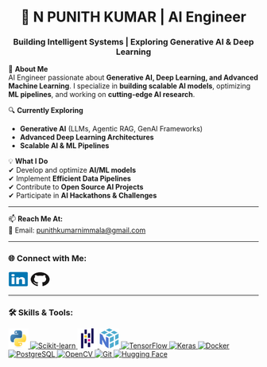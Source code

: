 <h1 align="center">🚀 N PUNITH KUMAR | AI Engineer</h1>
<h3 align="center">Building Intelligent Systems | Exploring Generative AI & Deep Learning</h3>

🌟 **About Me**  
AI Engineer passionate about **Generative AI, Deep Learning, and Advanced Machine Learning**. I specialize in **building scalable AI models**, optimizing **ML pipelines**, and working on **cutting-edge AI research**.  

🔍 **Currently Exploring**  
- **Generative AI** (LLMs, Agentic RAG, GenAI Frameworks)   
- **Advanced Deep Learning Architectures**  
- **Scalable AI & ML Pipelines**  

💡 **What I Do**  
✔ Develop and optimize **AI/ML models**  
✔ Implement **Efficient Data Pipelines**   
✔ Contribute to **Open Source AI Projects**  
✔ Participate in **AI Hackathons & Challenges**  

---

📫 **Reach Me At:**  
📧 Email: [punithkumarnimmala@gmail.com](mailto:punithkumarnimmala@gmail.com)  

---
<h3 align="left">🌐 Connect with Me:</h3>
<p align="left">
  <a href="https://linkedin.com/in/punithkumarnimmala" target="blank"><img src="https://raw.githubusercontent.com/devicons/devicon/master/icons/linkedin/linkedin-original.svg" alt="LinkedIn" height="30" width="40" /></a>
  <a href="https://github.com/punithkumar-10" target="blank"><img src="https://raw.githubusercontent.com/devicons/devicon/master/icons/github/github-original.svg" alt="GitHub" height="30" width="40" /></a>
</p>

---

<h3 align="left">🛠 Skills & Tools:</h3>
<p align="left">
  <a href="https://www.python.org" target="_blank"> <img src="https://raw.githubusercontent.com/devicons/devicon/master/icons/python/python-original.svg" alt="Python" width="40" height="40"/> </a>
  <a href="https://scikit-learn.org/" target="_blank"> <img src="https://upload.wikimedia.org/wikipedia/commons/0/05/Scikit_learn_logo_small.svg" alt="Scikit-learn" width="40" height="40"/> </a>
  <a href="https://pandas.pydata.org/" target="_blank"> <img src="https://raw.githubusercontent.com/devicons/devicon/2ae2a900d2f041da66e950e4d48052658d850630/icons/pandas/pandas-original.svg" alt="Pandas" width="40" height="40"/> </a>
  <a href="https://numpy.org/" target="_blank"> <img src="https://raw.githubusercontent.com/devicons/devicon/master/icons/numpy/numpy-original.svg" alt="NumPy" width="40" height="40"/> </a>
  <a href="https://www.tensorflow.org/" target="_blank"> <img src="https://www.vectorlogo.zone/logos/tensorflow/tensorflow-icon.svg" alt="TensorFlow" width="40" height="40"/> </a>
  <a href="https://keras.io/" target="_blank"> <img src="https://upload.wikimedia.org/wikipedia/commons/a/ae/Keras_logo.svg" alt="Keras" width="40" height="40"/> </a>
  <a href="https://www.docker.com/" target="_blank"> <img src="https://www.vectorlogo.zone/logos/docker/docker-icon.svg" alt="Docker" width="40" height="40"/> </a>
  <a href="https://www.postgresql.org/" target="_blank"> <img src="https://www.vectorlogo.zone/logos/postgresql/postgresql-icon.svg" alt="PostgreSQL" width="40" height="40"/> </a>
  <a href="https://opencv.org/" target="_blank"> <img src="https://www.vectorlogo.zone/logos/opencv/opencv-icon.svg" alt="OpenCV" width="40" height="40"/> </a>
  <a href="https://git-scm.com/" target="_blank"> <img src="https://www.vectorlogo.zone/logos/git-scm/git-scm-icon.svg" alt="Git" width="40" height="40"/> </a>
  <a href="https://huggingface.co/" target="_blank"> <img src="https://huggingface.co/front/assets/huggingface_logo-noborder.svg" alt="Hugging Face" width="40" height="40"/> </a>
</p>
